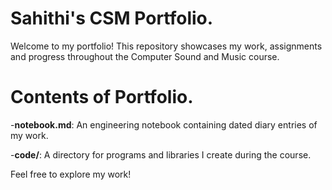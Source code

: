 # Sahithi's CSM Portfolio.
Welcome to my portfolio! This repository showcases my work, assignments and progress throughout the Computer Sound and Music course.

# Contents of Portfolio.

-**notebook.md**: An engineering notebook containing dated diary entries of my work.

-**code/**: A directory for programs and libraries I create during the course.

Feel free to explore my work!
